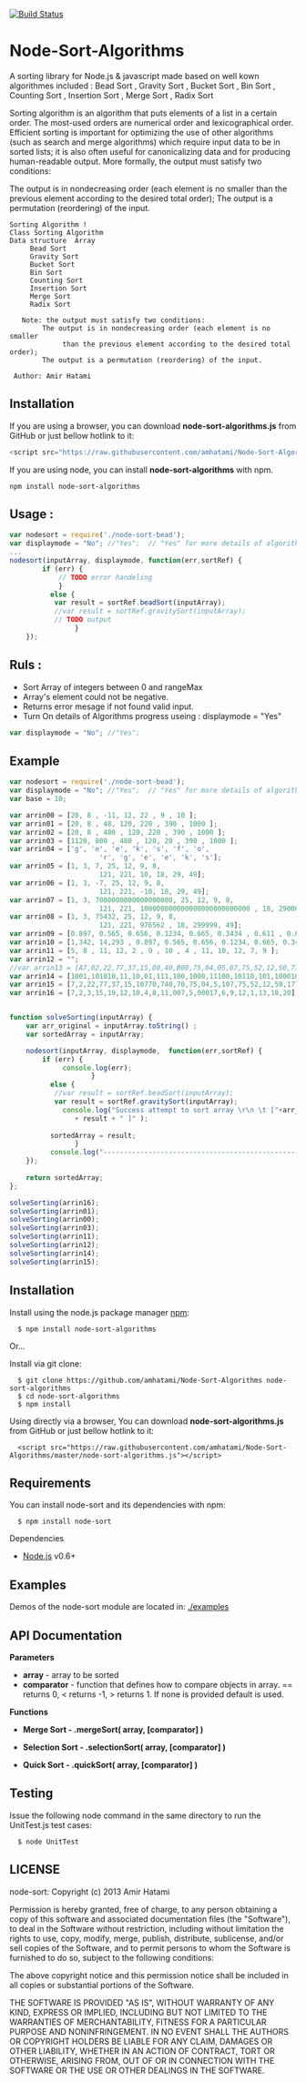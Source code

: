 [![Build Status](https://raw.githubusercontent.com/amhatami/Node-Sort-Algorithms/master/img/passing.png)](https://github.com/amhatami/Node-Sort-Algorithms)

# Node-Sort-Algorithms
A sorting library for Node.js &amp; javascript made based on well kown algorithmes included : Bead Sort , Gravity Sort , Bucket Sort , Bin Sort ,  Counting Sort , Insertion Sort , Merge Sort , Radix Sort

Sorting algorithm is an algorithm that puts elements of a list in a certain order. The most-used orders are numerical order and lexicographical order. Efficient sorting is important for optimizing the use of other algorithms (such as search and merge algorithms) which require input data to be in sorted lists; it is also often useful for canonicalizing data and for producing human-readable output. More formally, the output must satisfy two conditions:

The output is in nondecreasing order (each element is no smaller than the previous element according to the desired total order);
The output is a permutation (reordering) of the input.

 	Sorting Algorithm ! 
 	Class Sorting Algorithm
 	Data structure	Array
 	     Bead Sort 
 	     Gravity Sort 
 	     Bucket Sort 
 	     Bin Sort 
 	     Counting Sort
 	     Insertion Sort
 	     Merge Sort
 	     Radix Sort
 	    
 	   Note: the output must satisfy two conditions:
 	        The output is in nondecreasing order (each element is no smaller
 	             than the previous element according to the desired total order);
 	        The output is a permutation (reordering) of the input.
 	
 	 Author: Amir Hatami

## Installation

If you are using a browser, you can download **node-sort-algorithms.js** from GitHub or just bellow hotlink to it:

```js
<script src="https://raw.githubusercontent.com/amhatami/Node-Sort-Algorithms/master/node-sort-algorithms.js"></script>
```

If you are using node, you can install **node-sort-algorithms** with npm.

```
npm install node-sort-algorithms
```

## Usage :
```js
var nodesort = require('./node-sort-bead');
var displaymode = "No"; //"Yes";  // "Yes" for more details of algorithm progress 
...
nodesort(inputArray, displaymode, function(err,sortRef) {
        if (err) {
            // TODO error handeling 
            }
	      else {
           var result = sortRef.beadSort(inputArray);   
           //var result = sortRef.gravitySort(inputArray);   
           // TODO output 
	            }
    });
```

## Ruls :
 * Sort Array of integers between 0 and rangeMax
 * Array's element could not be negative.
 * Returns error mesage if not found valid input.
 * Turn On details of Algorithms progress useing : displaymode = "Yes"  
 ```js
 var displaymode = "No"; //"Yes";
 ```

## Example
```js
var nodesort = require('./node-sort-bead');
var displaymode = "No"; //"Yes";  // "Yes" for more details of algorithm progress 
var base = 10;

var arrin00 = [20, 8 , -11, 12, 22 , 9 , 10 ];
var arrin01 = [20, 8 , 48, 120, 220 , 390 , 1000 ];
var arrin02 = [20, 8 , 480 , 120, 220 , 390 , 1000 ];
var arrin03 = [1120, 800 , 480 , 120, 20 , 390 , 1000 ];
var arrin04 = ['g', 'e', 'e', 'k', 's', 'f', 'o',
                      'r', 'g', 'e', 'e', 'k', 's'];
var arrin05 = [1, 3, 7, 25, 12, 9, 8,
                      121, 221, 10, 18, 29, 49];
var arrin06 = [1, 3, -7, 25, 12, 9, 8,
                      121, 221, -10, 18, 29, 49];
var arrin07 = [1, 3, 7000000000000000000, 25, 12, 9, 8,
                      121, 221, 100000000000000000000000000 , 18, 290000000000000000000, 49];
var arrin08 = [1, 3, 75432, 25, 12, 9, 8,
                      121, 221, 976562 , 18, 299999, 49];
var arrin09 = [0.897, 0.565, 0.656, 0.1234, 0.665, 0.3434 , 0.611 , 0.621 ];
var arrin10 = [1,342, 14,293 , 0.897, 0.565, 0.656, 0.1234, 0.665, 0.3434 , 0.611 , 0.621 ];
var arrin11 = [5, 8 , 11, 12, 2 , 9 , 10 , 4 , 11, 10, 12, 7, 9 ];
var arrin12 = "";
//var arrin13 = [A7,02,22,77,37,15,00,40,B00,75,04,05,07,75,52,12,50,77,71,D07];    //base16
var arrin14 = [1001,101010,11,10,01,111,100,1000,11100,10110,101,100010,0111,101,11111,1000001,1,0,111,11010];   //base 2
var arrin15 = [7,2,22,77,37,15,10770,740,70,75,04,5,107,75,52,12,50,177,71,207];   //base 8
var arrin16 = [7,2,3,15,19,12,10,4,8,11,007,5,00017,6,9,12,1,13,18,20];   // smal numbers for bead sort


function solveSorting(inputArray) {
    var arr_original = inputArray.toString() ;
    var sortedArray = inputArray;

    nodesort(inputArray, displaymode,  function(err,sortRef) {
        if (err) {
	         console.log(err);
	                }
	      else {
           //var result = sortRef.beadSort(inputArray);
		   var result = sortRef.gravitySort(inputArray);
	         console.log("Success attempt to sort array \r\n \t ["+arr_original+" ] \r\n and result is : \r\n \t [ "
                + result + " ]" );
  
	      sortedArray = result;
	            }
	      console.log("----------------------------------------------------------"); 
    });
    
    return sortedArray;
};

solveSorting(arrin16);
solveSorting(arrin01);
solveSorting(arrin00);
solveSorting(arrin03);
solveSorting(arrin11);
solveSorting(arrin12);
solveSorting(arrin14);
solveSorting(arrin15);
```


## Installation

  Install using the node.js package manager [npm](http://npmjs.org/):

      $ npm install node-sort-algorithms
      
  Or...

  Install via git clone:

      $ git clone https://github.com/amhatami/Node-Sort-Algorithms node-sort-algorithms
      $ cd node-sort-algorithms
      $ npm install

  Using directly via a browser, You can download **node-sort-algorithms.js** from GitHub or just bellow hotlink to it:

      <script src="https://raw.githubusercontent.com/amhatami/Node-Sort-Algorithms/master/node-sort-algorithms.js"></script>


## Requirements

  You can install node-sort and its dependencies with npm: 
    
      $ npm install node-sort
  
  Dependencies
  
  * [Node.js](http://nodejs.org/) v0.6+

## Examples

  Demos of the node-sort module are located in: [./examples](https://github.com/KevinTCoughlin/node-sort/tree/master/examples)
  
## API Documentation

**Parameters**

  * **array** - array to be sorted
  * **comparator** - function that defines how to compare objects in array. == returns 0, < returns -1, > returns 1. If none is provided default is used.


**Functions**

  * **Merge Sort - .mergeSort( array, [comparator] )**

  * **Selection Sort - .selectionSort( array, [comparator] )**

  * **Quick Sort - .quickSort( array, [comparator] )**


## Testing

  Issue the following node command in the same directory to run the UnitTest.js test cases:
  
      $ node UnitTest

## LICENSE

  node-sort: Copyright (c) 2013 Amir Hatami
  
  Permission is hereby granted, free of charge, to any person obtaining
  a copy of this software and associated documentation files (the
  "Software"), to deal in the Software without restriction, including
  without limitation the rights to use, copy, modify, merge, publish,
  distribute, sublicense, and/or sell copies of the Software, and to
  permit persons to whom the Software is furnished to do so, subject to
  the following conditions:
  
  The above copyright notice and this permission notice shall be
  included in all copies or substantial portions of the Software.
  
  THE SOFTWARE IS PROVIDED "AS IS", WITHOUT WARRANTY OF ANY KIND,
  EXPRESS OR IMPLIED, INCLUDING BUT NOT LIMITED TO THE WARRANTIES OF
  MERCHANTABILITY, FITNESS FOR A PARTICULAR PURPOSE AND
  NONINFRINGEMENT. IN NO EVENT SHALL THE AUTHORS OR COPYRIGHT HOLDERS BE
  LIABLE FOR ANY CLAIM, DAMAGES OR OTHER LIABILITY, WHETHER IN AN ACTION
  OF CONTRACT, TORT OR OTHERWISE, ARISING FROM, OUT OF OR IN CONNECTION
  WITH THE SOFTWARE OR THE USE OR OTHER DEALINGS IN THE SOFTWARE.

